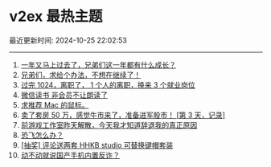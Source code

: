 # v2ex 最热主题

最近更新时间: 2024-10-25 22:02:53

--- 
1. [一年又马上过去了，兄弟们这一年都有什么成长？](https://www.v2ex.com/t/1083426) 
2. [兄弟们，求给个办法，不想在继续了！](https://www.v2ex.com/t/1083440) 
3. [过完 1024，离职了， 1 个人的离职，换来 3 个就业岗位](https://www.v2ex.com/t/1083455) 
4. [微信读书 非会员不让朗读了](https://www.v2ex.com/t/1083429) 
5. [求推荐 Mac 的鼠标。](https://www.v2ex.com/t/1083438) 
6. [卖了套房 50 万，感觉牛市来了，准备进军股市！ [第 3 天，记录]](https://www.v2ex.com/t/1083502) 
7. [前游戏工作室昨天解散，今天我才知道辞退我的真正原因](https://www.v2ex.com/t/1083518) 
8. [恐飞怎么办？](https://www.v2ex.com/t/1083445) 
9. [[抽奖] 评论送两套 HHKB studio 可替换键帽套装](https://www.v2ex.com/t/1083631) 
10. [动不动就说国产手机内置反诈？](https://www.v2ex.com/t/1083662) 
